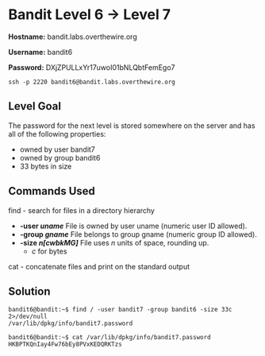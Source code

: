 # Bandit Level 6 → Level 7

**Hostname:** bandit.labs.overthewire.org

**Username:** bandit6

**Password:** DXjZPULLxYr17uwoI01bNLQbtFemEgo7

```
ssh -p 2220 bandit6@bandit.labs.overthewire.org
```

## Level Goal

The password for the next level is stored somewhere on the server and has all of the following properties:
- owned by user bandit7
- owned by group bandit6
- 33 bytes in size

## Commands Used

find - search for files in a directory hierarchy
- **-user _uname_** File is owned by user uname (numeric user ID allowed).
- **-group _gname_** File belongs to group gname (numeric group ID allowed).
- **-size _n[cwbkMG]_** File uses *n* units of space, rounding up.
  - *c* for bytes

cat - concatenate files and print on the standard output

## Solution

```
bandit6@bandit:~$ find / -user bandit7 -group bandit6 -size 33c 2>/dev/null
/var/lib/dpkg/info/bandit7.password
```
```
bandit6@bandit:~$ cat /var/lib/dpkg/info/bandit7.password
HKBPTKQnIay4Fw76bEy8PVxKEDQRKTzs
```
